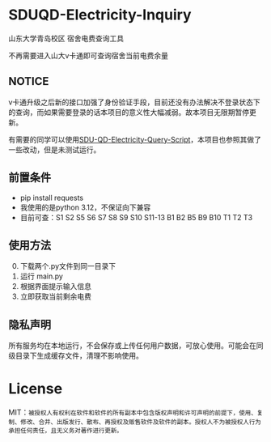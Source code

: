 # SDUQD-Electricity-Inquiry
山东大学青岛校区 宿舍电费查询工具

不再需要进入山大v卡通即可查询宿舍当前电费余量

## NOTICE

v卡通升级之后新的接口加强了身份验证手段，目前还没有办法解决不登录状态下的查询，而如果需要登录的话本项目的意义性大幅减弱。故本项目无限期暂停更新。

有需要的同学可以使用[SDU-QD-Electricity-Query-Script](https://github.com/Dregen-Yor/SDU-QD-Electricity-Query-Script/)，本项目也参照其做了一些改动，但是未测试运行。

## 前置条件

- pip install requests
- 我使用的是python 3.12，不保证向下兼容
- 目前可查：S1 S2 S5 S6 S7 S8 S9 S10 S11-13 B1 B2 B5 B9 B10 T1 T2 T3

## 使用方法

0. 下载两个.py文件到同一目录下
1. 运行 main.py 
2. 根据界面提示输入信息
3. 立即获取当前剩余电费

## 隐私声明

所有服务均在本地运行，不会保存或上传任何用户数据，可放心使用。可能会在同级目录下生成缓存文件，清理不影响使用。

# License

MIT：`被授权人有权利在软件和软件的所有副本中包含版权声明和许可声明的前提下，使用、复制、修改、合并、出版发行、散布、再授权及贩售软件及软件的副本。授权人不为被授权人行为承担任何责任，且无义务对著作进行更新。`

